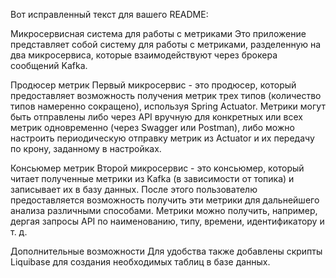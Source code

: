 
Вот исправленный текст для вашего README:

Микросервисная система для работы с метриками
Это приложение представляет собой систему для работы с метриками, разделенную на два микросервиса, которые взаимодействуют через брокера сообщений Kafka.

Продюсер метрик
Первый микросервис - это продюсер, который предоставляет возможность получения метрик трех типов (количество типов намеренно сокращено), используя Spring Actuator. Метрики могут быть отправлены либо через API вручную для конкретных или всех метрик одновременно (через Swagger или Postman), либо можно настроить периодическую отправку метрик из Actuator и их передачу по крону, заданному в настройках.

Консьюмер метрик
Второй микросервис - это консьюмер, который читает полученные метрики из Kafka (в зависимости от топика) и записывает их в базу данных. После этого пользователю предоставляется возможность получить эти метрики для дальнейшего анализа различными способами. Метрики можно получить, например, дергая запросы API по наименованию, типу, времени, идентификатору и т. д.

Дополнительные возможности
Для удобства также добавлены скрипты Liquibase для создания необходимых таблиц в базе данных.
